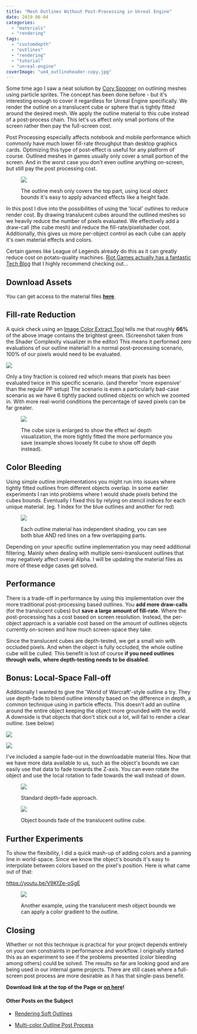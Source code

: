 ```yaml
---
title: "Mesh Outlines Without Post-Processing in Unreal Engine"
date: 2019-06-04
categories: 
  - "materials"
  - "rendering"
tags: 
  - "customdepth"
  - "outlines"
  - "rendering"
  - "tutorial"
  - "unreal-engine"
coverImage: "ue4_outlineheader-copy.jpg"
---
```


Some time ago I saw a neat solution by [Cory Spooner](https://twitter.com/TheRealSpoonDog/status/951223934480871424) on outlining meshes using particle sprites. The concept has been done before - but it's interesting enough to cover it regardless for Unreal Engine specifically. We render the outline on a translucent cube or sphere that is tightly fitted around the desired mesh. We apply the outline material to this cube instead of a post-process chain. This let's us affect only small portions of the screen rather then pay the full-screen cost.

Post Processing especially affects notebook and mobile performance which commonly have much lower fill-rate throughput than desktop graphics cards. Optimizing this type of post-effect is useful for any platform of course. Outlined meshes in games usually only cover a small portion of the screen. And in the worst case you don't even outline anything on-screen, but still pay the post processing cost.

<figure>

![](images/localoutlines_murdock.gif)

<figcaption>

The outline mesh only covers the top part, using local object bounds it's easy to apply advanced effects like a height fade.

</figcaption>

</figure>

In this post I dive into the possibilities of using the 'local' outlines to reduce render cost. By drawing translucent cubes around the outlined meshes so we heavily reduce the number of pixels evaluated. We effectively add a draw-call (the cube mesh) and reduce the fill-rate/pixelshader cost. Additionally, this gives us more per-object control as each cube can apply it's own material effects and colors.

Certain games like League of Legends already do this as it can greatly reduce cost on potato-quality machines. [Riot Games actually has a fantastic Tech Blog](https://technology.riotgames.com/news/trip-down-lol-graphics-pipeline) that I highly recommend checking out...

## Download Assets

You can get access to the material files [**here**](https://courses.tomlooman.com/p/object-outline-materials-unreal-engine).

## Fill-rate Reduction

A quick check using an [Image Color Extract Tool](http://www.coolphptools.com/color_extract#demo) tells me that roughly **66%** of the above image contains the brightest green. (Screenshot taken from the Shader Complexity visualizer in the editor) This means it performed zero evaluations of our outline material! In a normal post-processing scenario, 100% of our pixels would need to be evaluated.

![](images/imagecolorextracttool1.jpg)

Only a tiny fraction is colored red which means that pixels has been evaluated twice in this specific scenario. (and therefor 'more expensive' than the regular PP setup) The scenario is even a particularly bad-case scenario as we have 6 tightly packed outlined objects on which we zoomed in. With more real-world conditions the percentage of saved pixels can be far greater.

<figure>

![](images/ue4_outline_depthbuffer.jpg)

<figcaption>

The cube size is enlarged to show the effect w/ depth visualization, the more tightly fitted the more performance you save (example shows loosely fit cube to show off depth instead).

</figcaption>

</figure>

## Color Bleeding

Using simple outline implementations you might run into issues where tightly fitted outlines from different objects overlap. In some earlier experiments I ran into problems where I would shade pixels behind the cubes bounds. Eventually I fixed this by relying on stencil indices for each unique material. (eg. 1 index for the blue outlines and another for red)

<figure>

![](images/ue4_overlapping_outlines-900x345.jpg)

<figcaption>

Each outline material has independent shading, you can see both blue AND red lines on a few overlapping parts.

</figcaption>

</figure>

Depending on your specific outline implementation you may need additional filtering. Mainly when dealing with multiple semi-translucent outlines that may negatively affect overal Alpha. I will be updating the material files as more of these edge cases get solved.

## Performance

There is a trade-off in performance by using this implementation over the more traditional post-processing based outlines. You **add more draw-calls** (for the translucent cubes) but **save a large amount of fill-rate**. Where the post-processing has a cost based on screen resolution. Instead, the per-object approach is a variable cost based on the amount of outlines objects currently on-screen and how much screen-space they take.

Since the translucent cubes are depth-tested, we get a small win with occluded pixels. And when the object is fully occluded, the whole outline cube will be culled. This benefit is lost of course **if you need outlines through walls**, **where depth-testing needs to be disabled**.

## Bonus: Local-Space Fall-off

Additionally I wanted to give the 'World of Warcraft'-style outline a try. They use depth-fade to blend outline intensity based on the difference in depth, a common technique using in particle effects. This doesn't add an outline around the entire object keeping the object more grounded with the world. A downside is that objects that don't stick out a lot, will fail to render a clear outline. (see below)

![](images/wow_depthoutlines.jpg)

![](images/wow_depthoutline2-copy.jpg)

I've included a sample fade-out in the downloadable material files. Now that we have more data available to us, such as the object's bounds we can easily use that data to fade towards the Z-axis. You can even rotate the object and use the local rotation to fade towards the wall instead of down.

<figure>

![](images/outline_fade02.jpg)

<figcaption>

Standard depth-fade approach.

</figcaption>

</figure>

<figure>

![](images/outline_fade01.jpg)

<figcaption>

Object bounds fade of the translucent outline cube.

</figcaption>

</figure>

## Further Experiments

To show the flexibility, I did a quick mash-up of adding colors and a panning line in world-space. Since we know the object's bounds it's easy to interpolate between colors based on the pixel's position. Here is what came out of that:

https://youtu.be/V9KfZe-oSgE

<figure>

![](images/ue4_gradient_outline-900x433.jpg)

<figcaption>

Another example, using the translucent mesh object bounds we can apply a color gradient to the outline.

</figcaption>

</figure>

## Closing

Whether or not this technique is practical for your project depends entirely on your own constraints in performance and workflow. I originally started this as an experiment to see if the problems presented (color bleeding among others) could be solved. The results so far are looking good and are being used in our internal game projects. There are still cases where a full-screen post process are more desirable as it has that single-pass benefit.

**Download link at the top of the Page or [on here](https://courses.tomlooman.com/p/object-outline-materials-unreal-engine)!**

#### Other Posts on the Subject

- [Rendering Soft Outlines](https://www.tomlooman.com/unreal-engine-soft-outline/)

- [Multi-color Outline Post Process](https://www.tomlooman.com/unreal-engine-outline-multi-color-post-process/)
